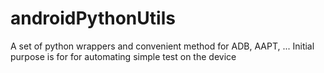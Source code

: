 # androidPythonUtils
A set of python wrappers and convenient method for ADB, AAPT, ... Initial purpose is for for automating simple test on the device

